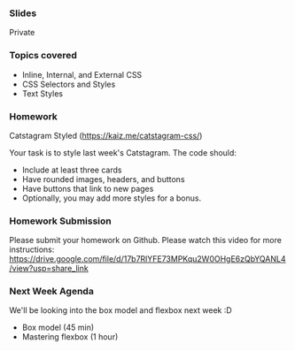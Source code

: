 ### Slides

Private

### Topics covered

- Inline, Internal, and External CSS
- CSS Selectors and Styles
- Text Styles

### Homework

Catstagram Styled (https://kaiz.me/catstagram-css/)

Your task is to style last week's Catstagram. The code should:

- Include at least three cards
- Have rounded images, headers, and buttons
- Have buttons that link to new pages
- Optionally, you may add more styles for a bonus.

### Homework Submission

Please submit your homework on Github. Please watch this video for more instructions:
https://drive.google.com/file/d/17b7RlYFE73MPKqu2W0OHgE6zQbYQANL4/view?usp=share_link

### Next Week Agenda

We'll be looking into the box model and flexbox next week :D

- Box model (45 min)
- Mastering flexbox (1 hour)
